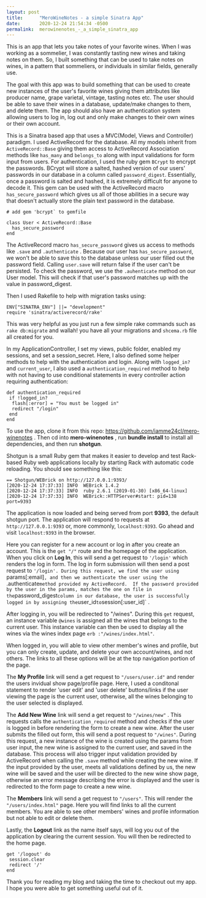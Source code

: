 ```yaml
---
layout: post
title:      "MeroWineNotes - a simple Sinatra App"
date:       2020-12-24 21:54:34 -0500
permalink:  merowinenotes_-_a_simple_sinatra_app
---
```


This is an app that lets you take notes of your favorite wines. When I was working as a sommelier, I was constantly tasting new wines and taking notes on them. So, I built something that can be used to take notes on wines, in a pattern that sommeliers, or individuals in similar fields, generally use. 

The goal with this app was to build something that can be used to create new instances of the user's favorite wines giving them attributes like producer name, grape varietal, vintage, tasting notes etc. The user should be able to save their wines in a database, update/make changes to them, and delete them. The app should also have an authentication system allowing users to log in, log out and only make changes to their own wines or their own account.

This is a  Sinatra based app that uses a MVC(Model, Views and Controller) paradigm. I used ActiveRecord for the database. All my models inherit from `ActiveRecord::Base` giving them access to  ActiveRecord Association methods like `has_many` and `belongs_to` along with input validations for form input from users. For authentication, I used the ruby gem `BCrypt` to encrypt the passwords. BCrypt will store a salted, hashed version of our users' passwords in our database in a column called `password_digest`. Essentially, once a password is salted and hashed, it is extremely difficult for anyone to decode it. This gem can be used with the ActiveRecord macro `has_secure_password`  which gives us all of those abilities in a secure way that doesn't actually store the plain text password in the database.

```
# add gem 'bcrypt` to gemfile

class User < ActiveRecord::Base
  has_secure_password
end
```

The ActiveRecord macro `has_secure_password` gives us access to methods like `.save` and `.authenticate` . Because our user has `has_secure_password`, we won't be able to save this to the database unless our user filled out the password field. Calling `user.save` will return false if the user can't be persisted.
To check the password, we use the `.auhenticate` method on our User model. This will check if that user's password matches up with the value in password_digest.

Then I used Rakefile to help with migration tasks using:  
```
ENV["SINATRA_ENV"] ||= "development"
require 'sinatra/activerecord/rake'
```
This was very helpful as you just run a few simple rake commands such as `rake db:migrate` and wallah! you have all your migrations and `shcema.rb` file all created for you.

In my ApplicationController, I set my views, public folder, enabled my sessions, and set a session_secret. 
Here, I also defined some helper methods to help with the authentication and login. Along with `logged_in?` and `current_user`, I also used a `authentication_required` method to help with not having to use conditional statements in every controller action requiring authentication:
```
def authentication_required
 if !logged_in? 
  flash[:error] = "You must be logged in"
  redirect "/login"
 end
end
```


To use the app, clone it from this repo: https://github.com/iamme24cl/mero-winenotes . Then cd into **mero-winenotes** , run **bundle install** to install all dependencies, and then run **shotgun**.

Shotgun is a small Ruby gem that makes it easier to develop and test Rack-based Ruby web applications locally by starting Rack with automatic code reloading.
You should see something like this:
```
== Shotgun/WEBrick on http://127.0.0.1:9393/                                      
[2020-12-24 17:37:33] INFO  WEBrick 1.4.2                                         
[2020-12-24 17:37:33] INFO  ruby 2.6.1 (2019-01-30) [x86_64-linux]                
[2020-12-24 17:37:33] INFO  WEBrick::HTTPServer#start: pid=138 port=9393  
```
The application is now loaded and being served from port **9393**, the default shotgun port. The application will respond to requests at `http://127.0.0.1:9393` or, more commonly, `localhost:9393`. Go ahead and visit `localhost:9393` in the browser. 

Here you can register for a new account or log in after you create an account. This is the `get "/"` route and the homepage of the application. When you click on **Log In**, this will send a get request to `'/login'` which renders the log in form. The log in form submission will then send a post request to `'/login'. During this request, we find the user using `params[:email]`, and then we authenticate the user using the `.authenticate` method provided my ActiveRecord.  If the password provided by the user in the params, matches the one on file in the `password_digest` column in our database, the user is successfully logged in by assigning the `user_id` to `session[:user_id]` .  

After logging in, you will be redirected to "/wines". During this `get` request, an instance variable `@wines` is assigned all the wines that belongs to the current user. This instance variable can then be used to display all the wines via the wines index page `erb :"/wines/index.html"`.

When logged in, you will able to view other member's wines and profile, but you can only create, update, and delete your own account/wines, and not others. The links to all these options will be at the top navigation portion of the page.

The **My Profile** link will send a get request to `"/users/user.id"` and render the users invidual show page/profile page. Here, I used a conditonal statement to render 'user edit' and 'user delete' buttons/links if the user viewing the page is the current user, otherwise, all the wines belonging to the user selected is displayed.

The **Add New Wine** link will send a get request to `"/wines/new"` . This requests calls the `authentication_required` method and checks if the user is logged in before rendering the form to create a new wine. After the user submits the filled out form, this will send a post request to `"/wines"`. During this request, a new instance of the wine is created using the params from user input, the new wine is assigned to the current user, and saved in the database.  This process will also trigger input validation provided by ActiveRecord when calling the `.save` method while creating the new wine. If the input provided by the user, meets all validations defined by us, the new wine will be saved and the user will be directed to the new wine show page, otherwise an error message describing the error is displayed and the user is redirected to the form page to create a new wine.

The **Members** link will send a get request to `"/users"`. This will render the `"/users/index.html"` page. Here you will find links to all the current members. You are able to see other members' wines and profile information but not able to edit or delete them.

Lastly, the **Logout** link as the name itself says, will log you out of the application by clearing the current session. You will then be redirected to the home page.

```
get '/logout' do
 session.clear
 redirect '/'
end
```

Thank you for reading my blog and taking the time to checkout out my app. I hope you were able to get something useful out of it.



































